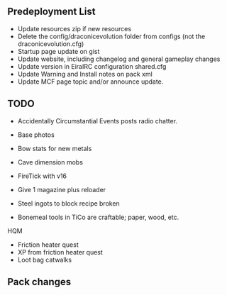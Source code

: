 ﻿## Predeployment List
- Update resources zip if new resources
- Delete the config/draconicevolution folder from configs (not the draconicevolution.cfg)
- Startup page update on gist
- Update website, including changelog and general gameplay changes
- Update version in EiraIRC configuration shared.cfg
- Update Warning and Install notes on pack xml
- Update MCF page topic and/or announce update.

## TODO

- Accidentally Circumstantial Events posts radio chatter.
- Base photos

- Bow stats for new metals
- Cave dimension mobs
- FireTick with v16
- Give 1 magazine plus reloader
- Steel ingots to block recipe broken
- Bonemeal tools in TiCo are craftable; paper, wood, etc.


HQM
- Friction heater quest
- XP from friction heater quest
- Loot bag catwalks
 
## Pack changes
